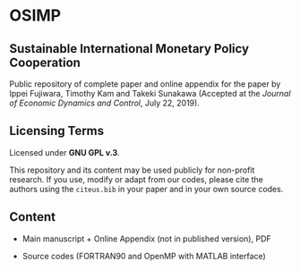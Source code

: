 # OSIMP

## Sustainable International Monetary Policy Cooperation

Public repository of complete paper and online appendix for the paper by Ippei Fujiwara, Timothy Kam and Takeki Sunakawa (Accepted at the *Journal of Economic Dynamics and Control*, July 22, 2019).

## Licensing Terms

Licensed under **GNU GPL v.3**.

This repository and its content may be used publicly for non-profit research. If you use, modify or adapt from our codes, please cite the authors using the ``citeus.bib`` in your paper and in your own source codes.

## Content

* Main manuscript + Online Appendix (not in published version), PDF

* Source codes (FORTRAN90 and OpenMP with MATLAB interface)
